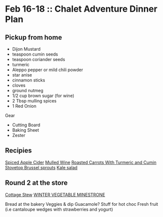 # Feb 16-18 :: Chalet Adventure Dinner Plan

## Pickup from home

- Dijon Mustard
- teaspoon cumin seeds
- teaspoon coriander seeds
- turmeric
- Aleppo pepper or mild chili powder
- star anise
- cinnamon sticks
- cloves
- ground nutmeg
- 1/2 cup brown sugar (for wine)
- 2 Tbsp mulling spices
- 1 Red Onion

Gear

- Cutting Board
- Baking Sheet
- Zester

## Recipies

[Spiced Apple Cider](http://www.foodnetwork.ca/recipe/spiced-apple-cider/9732/)
[Mulled Wine](http://www.foodnetwork.ca/recipe/winter-mulled-wine/15085/)
[Roasted Carrots With Turmeric and Cumin](https://cooking.nytimes.com/recipes/1015947-roasted-carrots-with-turmeric-and-cumin)
[Stovetop Brussel sprouts](https://www.ricardocuisine.com/en/recipes/6480-roasted-brussels-sprouts-with-mustard-and-bacon)
[Kale salad](https://www.foodnetwork.com/recipes/food-network-kitchen/kale-and-apple-salad-recipe-2112013)

## Round 2 at the store

[Cottage Stew](https://www.ricardocuisine.com/en/recipes/5694-cottage-stew)
[WINTER VEGETABLE MINESTRONE](https://www.ricardocuisine.com/en/recipes/4181-winter-vegetable-minestrone)

Bread at the bakery
Veggies & dip
Guacamole?
Stuff for hot choc
Fresh fruit (i.e cantaloupe wedges with strawberries and yogurt)
